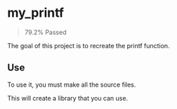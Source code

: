 # my_printf

>79.2% Passed

The goal of this project is to recreate the printf function.

## Use

To use it, you must make all the source files.

This will create a library that you can use.

